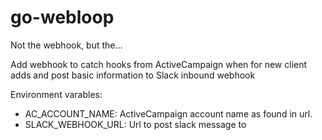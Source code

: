 # go-webloop

Not the webhook, but the...

Add webhook to catch hooks from ActiveCampaign when for new client adds and post basic information to Slack inbound webhook

Environment varables:

* AC_ACCOUNT_NAME: ActiveCampaign account name as found in url.
* SLACK_WEBHOOK_URL: Url to post slack message to
